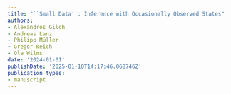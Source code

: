 ```yaml
---
title: "``Small Data'': Inference with Occasionally Observed States"
authors:
- Alexandros Gilch
- Andreas Lanz
- Philipp Müller
- Gregor Reich
- Ole Wilms
date: '2024-01-01'
publishDate: '2025-01-10T14:17:46.068746Z'
publication_types:
- manuscript
---
```

